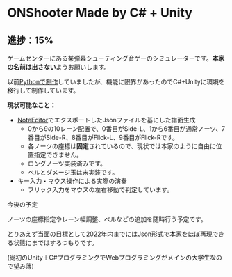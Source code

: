 # ONShooter Made by C# + Unity

## 進捗：15%

ゲームセンターにある某弾幕シューティング音ゲーのシミュレーターです。**本家の名前は出さない**ようお願いします。

以前[Pythonで制作](https://github.com/Fumiya0719/ONShooter)していましたが、機能に限界があったのでC#+Unityに環境を移行して制作しています。

**現状可能なこと：**

- [NoteEditor](https://github.com/setchi/NoteEditor)でエクスポートしたJsonファイルを基にした譜面生成
    - 0から9の10レーン配置で、0番目がSide-L、1から6番目が通常ノーツ、7番目がSide-R、8番目がFlick-L、9番目がFlick-Rです。
    - 各ノーツの座標は**固定**されているので、現状では本家のように自由に位置指定できません。
    - ロングノーツ実装済みです。
    - ベルとダメージ玉は未実装です。
- キー入力・マウス操作による実際の演奏
    - フリック入力をマウスの左右移動で判定しています。
    

今後の予定

ノーツの座標指定やレーン幅調整、ベルなどの追加を随時行う予定です。

とりあえず当面の目標として2022年内までにはJson形式で本家をほぼ再現できる状態にまではするつもりです。

(尚初のUnity＋C#プログラミングでWebプログラミングがメインの大学生なので望み薄)
